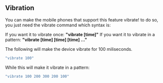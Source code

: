 ## Vibration

You can make the mobile phones that support this feature vibrate! to do so, you just need the vibrate command which syntax is:

If you want it to vibrate once: **"vibrate [time]"**
If you want it to vibrate in a pattern: **"vibrate [time] [time] [time] ..."**


The following will make the device vibrate for 100 miliseconds.
```javascript
"vibrate 100"
```

While this will make it vibrate in a pattern:
```javascript
"vibrate 100 200 300 200 100"
```
